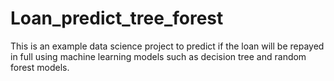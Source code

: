 # Loan_predict_tree_forest
This is an example data science project to predict if the loan will be repayed in full using machine learning models such as decision tree and random forest models.
